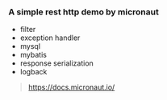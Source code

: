 ### A simple rest http demo by micronaut

- filter
- exception handler
- mysql
- mybatis
- response serialization
- logback

> https://docs.micronaut.io/